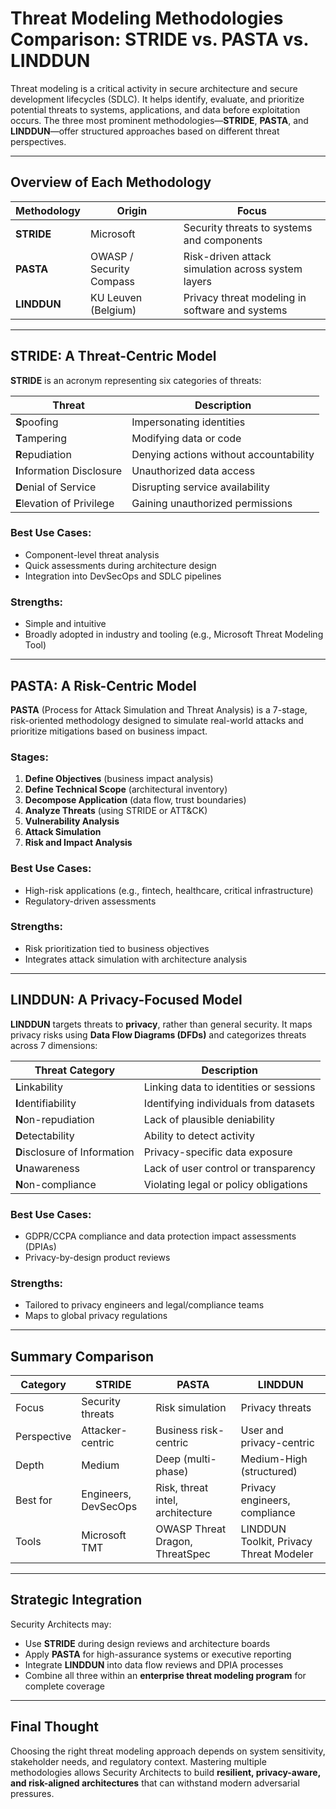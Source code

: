 # Threat Modeling Methodologies Comparison: STRIDE vs. PASTA vs. LINDDUN

Threat modeling is a critical activity in secure architecture and secure development lifecycles (SDLC). It helps identify, evaluate, and prioritize potential threats to systems, applications, and data before exploitation occurs. The three most prominent methodologies—**STRIDE**, **PASTA**, and **LINDDUN**—offer structured approaches based on different threat perspectives.

---

## Overview of Each Methodology

| Methodology | Origin | Focus |
|-------------|--------|-------|
| **STRIDE** | Microsoft | Security threats to systems and components |
| **PASTA** | OWASP / Security Compass | Risk-driven attack simulation across system layers |
| **LINDDUN** | KU Leuven (Belgium) | Privacy threat modeling in software and systems |

---

## STRIDE: A Threat-Centric Model

**STRIDE** is an acronym representing six categories of threats:

| Threat | Description |
|--------|-------------|
| **S**poofing | Impersonating identities |
| **T**ampering | Modifying data or code |
| **R**epudiation | Denying actions without accountability |
| **I**nformation Disclosure | Unauthorized data access |
| **D**enial of Service | Disrupting service availability |
| **E**levation of Privilege | Gaining unauthorized permissions |

### Best Use Cases:
- Component-level threat analysis
- Quick assessments during architecture design
- Integration into DevSecOps and SDLC pipelines

### Strengths:
- Simple and intuitive
- Broadly adopted in industry and tooling (e.g., Microsoft Threat Modeling Tool)

---

## PASTA: A Risk-Centric Model

**PASTA** (Process for Attack Simulation and Threat Analysis) is a 7-stage, risk-oriented methodology designed to simulate real-world attacks and prioritize mitigations based on business impact.

### Stages:
1. **Define Objectives** (business impact analysis)
2. **Define Technical Scope** (architectural inventory)
3. **Decompose Application** (data flow, trust boundaries)
4. **Analyze Threats** (using STRIDE or ATT&CK)
5. **Vulnerability Analysis**
6. **Attack Simulation**
7. **Risk and Impact Analysis**

### Best Use Cases:
- High-risk applications (e.g., fintech, healthcare, critical infrastructure)
- Regulatory-driven assessments

### Strengths:
- Risk prioritization tied to business objectives
- Integrates attack simulation with architecture analysis

---

## LINDDUN: A Privacy-Focused Model

**LINDDUN** targets threats to **privacy**, rather than general security. It maps privacy risks using **Data Flow Diagrams (DFDs)** and categorizes threats across 7 dimensions:

| Threat Category | Description |
|------------------|-------------|
| **L**inkability | Linking data to identities or sessions |
| **I**dentifiability | Identifying individuals from datasets |
| **N**on-repudiation | Lack of plausible deniability |
| **D**etectability | Ability to detect activity |
| **D**isclosure of Information | Privacy-specific data exposure |
| **U**nawareness | Lack of user control or transparency |
| **N**on-compliance | Violating legal or policy obligations |

### Best Use Cases:
- GDPR/CCPA compliance and data protection impact assessments (DPIAs)
- Privacy-by-design product reviews

### Strengths:
- Tailored to privacy engineers and legal/compliance teams
- Maps to global privacy regulations

---

## Summary Comparison

| Category | STRIDE | PASTA | LINDDUN |
|---------|--------|-------|----------|
| Focus | Security threats | Risk simulation | Privacy threats |
| Perspective | Attacker-centric | Business risk-centric | User and privacy-centric |
| Depth | Medium | Deep (multi-phase) | Medium-High (structured) |
| Best for | Engineers, DevSecOps | Risk, threat intel, architecture | Privacy engineers, compliance |
| Tools | Microsoft TMT | OWASP Threat Dragon, ThreatSpec | LINDDUN Toolkit, Privacy Threat Modeler |

---

## Strategic Integration

Security Architects may:
- Use **STRIDE** during design reviews and architecture boards
- Apply **PASTA** for high-assurance systems or executive reporting
- Integrate **LINDDUN** into data flow reviews and DPIA processes
- Combine all three within an **enterprise threat modeling program** for complete coverage

---

## Final Thought

Choosing the right threat modeling approach depends on system sensitivity, stakeholder needs, and regulatory context. Mastering multiple methodologies allows Security Architects to build **resilient, privacy-aware, and risk-aligned architectures** that can withstand modern adversarial pressures.